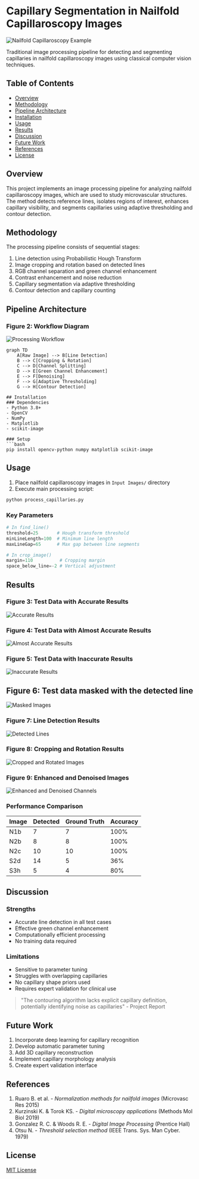 
# Capillary Segmentation in Nailfold Capillaroscopy Images

![Nailfold Capillaroscopy Example](figs/figure1.png) 

Traditional image processing pipeline for detecting and segmenting capillaries in nailfold capillaroscopy images using classical computer vision techniques.

## Table of Contents
- [Overview](#overview)
- [Methodology](#methodology)
- [Pipeline Architecture](#pipeline-architecture)
- [Installation](#installation)
- [Usage](#usage)
- [Results](#results)
- [Discussion](#discussion)
- [Future Work](#future-work)
- [References](#references)
- [License](#license)

## Overview
This project implements an image processing pipeline for analyzing nailfold capillaroscopy images, which are used to study microvascular structures. The method detects reference lines, isolates regions of interest, enhances capillary visibility, and segments capillaries using adaptive thresholding and contour detection.

## Methodology
The processing pipeline consists of sequential stages:
1. Line detection using Probabilistic Hough Transform
2. Image cropping and rotation based on detected lines
3. RGB channel separation and green channel enhancement
4. Contrast enhancement and noise reduction
5. Capillary segmentation via adaptive thresholding
6. Contour detection and capillary counting

## Pipeline Architecture
### Figure 2: Workflow Diagram
![Processing Workflow](figs/figure2.png) 

```mermaid
graph TD
    A[Raw Image] --> B[Line Detection]
    B --> C[Cropping & Rotation]
    C --> D[Channel Splitting]
    D --> E[Green Channel Enhancement]
    E --> F[Denoising]
    F --> G[Adaptive Thresholding]
    G --> H[Contour Detection]

## Installation
### Dependencies
- Python 3.8+
- OpenCV
- NumPy
- Matplotlib
- scikit-image

### Setup
```bash
pip install opencv-python numpy matplotlib scikit-image
```

## Usage
1. Place nailfold capillaroscopy images in `Input Images/` directory
2. Execute main processing script:
```python
python process_capillaries.py
```

### Key Parameters
```python
# In find_line()
threshold=25       # Hough transform threshold
minLineLength=100  # Minimum line length
maxLineGap=65      # Max gap between line segments

# In crop_image()
margin=110          # Cropping margin
space_below_line=-2 # Vertical adjustment
```

## Results

### Figure 3: Test Data with Accurate Results
![Accurate Results](figs/figure3.png)

### Figure 4: Test Data with Almost Accurate Results
![Almost Accurate Results](figs/figure4.png)

### Figure 5: Test Data with Inaccurate Results
![Inaccurate Results](figs/figure5.png)

## Figure 6: Test data masked with the detected line
![Masked Images](figs/figure6.png)

### Figure 7: Line Detection Results
![Detected Lines](figs/figure7.png)

### Figure 8: Cropping and Rotation Results
![Cropped and Rotated Images](figs/figure8.png)

### Figure 9: Enhanced and Denoised Images
![Enhanced and Denoised Channels](figs/figure9.png)

### Performance Comparison
| Image       | Detected | Ground Truth | Accuracy |
|-------------|----------|--------------|----------|
| N1b         | 7        | 7            | 100%     |
| N2b         | 8        | 8            | 100%     |
| N2c         | 10       | 10           | 100%     |
| S2d         | 14       | 5            | 36%      |
| S3h         | 5        | 4            | 80%      |

## Discussion
### Strengths
- Accurate line detection in all test cases
- Effective green channel enhancement
- Computationally efficient processing
- No training data required

### Limitations
- Sensitive to parameter tuning
- Struggles with overlapping capillaries
- No capillary shape priors used
- Requires expert validation for clinical use

> "The contouring algorithm lacks explicit capillary definition, potentially identifying noise as capillaries" - Project Report

## Future Work
1. Incorporate deep learning for capillary recognition
2. Develop automatic parameter tuning
3. Add 3D capillary reconstruction
4. Implement capillary morphology analysis
5. Create expert validation interface

## References
1. Ruaro B. et al. - *Normalization methods for nailfold images* (Microvasc Res 2015)
2. Kurzinski K. & Torok KS. - *Digital microscopy applications* (Methods Mol Biol 2019)
3. Gonzalez R. C. & Woods R. E. - *Digital Image Processing* (Prentice Hall)
4. Otsu N. - *Threshold selection method* (IEEE Trans. Sys. Man Cyber. 1979)

## License
[MIT License](LICENSE.md)